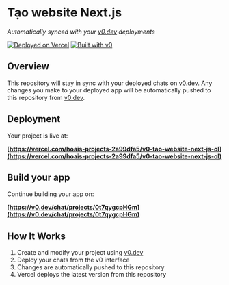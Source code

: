 # Tạo website Next.js

*Automatically synced with your [v0.dev](https://v0.dev) deployments*

[![Deployed on Vercel](https://img.shields.io/badge/Deployed%20on-Vercel-black?style=for-the-badge&logo=vercel)](https://vercel.com/hoais-projects-2a99dfa5/v0-tao-website-next-js-ol)
[![Built with v0](https://img.shields.io/badge/Built%20with-v0.dev-black?style=for-the-badge)](https://v0.dev/chat/projects/0t7qygcpHGm)

## Overview

This repository will stay in sync with your deployed chats on [v0.dev](https://v0.dev).
Any changes you make to your deployed app will be automatically pushed to this repository from [v0.dev](https://v0.dev).

## Deployment

Your project is live at:

**[https://vercel.com/hoais-projects-2a99dfa5/v0-tao-website-next-js-ol](https://vercel.com/hoais-projects-2a99dfa5/v0-tao-website-next-js-ol)**

## Build your app

Continue building your app on:

**[https://v0.dev/chat/projects/0t7qygcpHGm](https://v0.dev/chat/projects/0t7qygcpHGm)**

## How It Works

1. Create and modify your project using [v0.dev](https://v0.dev)
2. Deploy your chats from the v0 interface
3. Changes are automatically pushed to this repository
4. Vercel deploys the latest version from this repository